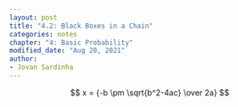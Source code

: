 ```yaml
---
layout: post
title: "4.2: Black Boxes in a Chain"
categories: notes
chapter: "4: Basic Probability"
modified_date: "Aug 20, 2021"
author:
- Jovan Sardinha
---
```


$$ x = {-b \pm \sqrt{b^2-4ac} \over 2a} $$